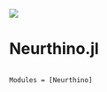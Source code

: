![](https://git.km3net.de/tgal/Neurthino.jl/-/tree/master/docs/src/assets/neurthino.png)


# Neurthino.jl

```@index
```

```@autodocs
Modules = [Neurthino]
```
